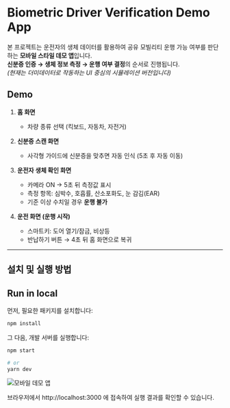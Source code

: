 # Biometric Driver Verification Demo App

본 프로젝트는 운전자의 생체 데이터를 활용하여 공유 모빌리티 운행 가능 여부를 판단하는 **모바일 스타일 데모 앱**입니다.  
**신분증 인증 → 생체 정보 측정 → 운행 여부 결정**의 순서로 진행됩니다.  
_(현재는 더미데이터로 작동하는 UI 중심의 시뮬레이션 버전입니다)_

## Demo

1. **홈 화면**

   - 차량 종류 선택 (킥보드, 자동차, 자전거)

2. **신분증 스캔 화면**

   - 사각형 가이드에 신분증을 맞추면 자동 인식 (5초 후 자동 이동)

3. **운전자 생체 확인 화면**

   - 카메라 ON → 5초 뒤 측정값 표시
   - 측정 항목: 심박수, 호흡률, 산소포화도, 눈 감김(EAR)
   - 기준 이상 수치일 경우 **운행 불가**

4. **운전 화면 (운행 시작)**
   - 스마트키: 도어 열기/잠금, 비상등
   - 반납하기 버튼 → 4초 뒤 홈 화면으로 복귀

---

## 설치 및 실행 방법

## Run in local

먼저, 필요한 패키지를 설치합니다:

```bash
npm install
```

그 다음, 개발 서버를 실행합니다:

```bash
npm start

# or
yarn dev
```
![모바일 데모 앱](https://github.com/user-attachments/assets/3f198096-072d-4c98-bc75-9e7c1e901513)

브라우저에서 http://localhost:3000 에 접속하여 실행 결과를 확인할 수 있습니다.
